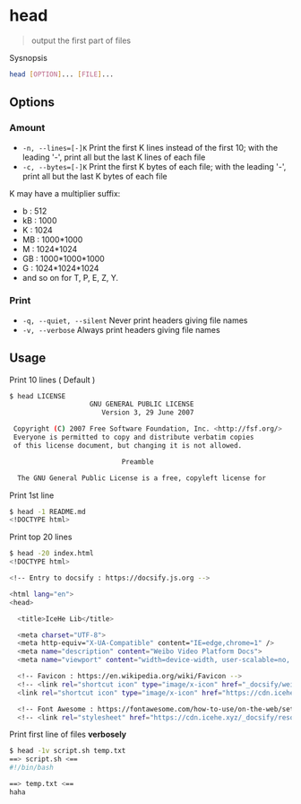 # head

> output the first part of files

Sysnopsis

```bash
head [OPTION]... [FILE]...
```

## Options

### Amount

- `-n, --lines=[-]K` Print the first K lines instead of the first 10; with the leading '-', print all but the last K  lines  of  each file
- `-c, --bytes=[-]K` Print the first K bytes of each file; with the leading '-', print all but the last K bytes of each file

K may have a multiplier suffix:

- b : 512
- kB : 1000
- K : 1024
- MB : 1000\*1000
- M : 1024\*1024
- GB : 1000\*1000\*1000
- G : 1024\*1024\*1024
- and so on for T, P, E, Z, Y.

### Print

- `-q, --quiet, --silent` Never print headers giving file names
- `-v, --verbose` Always print headers giving file names

## Usage

Print 10 lines ( Default )

```bash
$ head LICENSE
                    GNU GENERAL PUBLIC LICENSE
                       Version 3, 29 June 2007

 Copyright (C) 2007 Free Software Foundation, Inc. <http://fsf.org/>
 Everyone is permitted to copy and distribute verbatim copies
 of this license document, but changing it is not allowed.

                            Preamble

  The GNU General Public License is a free, copyleft license for
```

Print 1st line

```bash
$ head -1 README.md
<!DOCTYPE html>
```

Print top 20 lines

```bash
$ head -20 index.html
<!DOCTYPE html>

<!-- Entry to docsify : https://docsify.js.org -->

<html lang="en">
<head>

  <title>IceHe Lib</title>

  <meta charset="UTF-8">
  <meta http-equiv="X-UA-Compatible" content="IE=edge,chrome=1" />
  <meta name="description" content="Weibo Video Platform Docs">
  <meta name="viewport" content="width=device-width, user-scalable=no, initial-scale=1.0, maximum-scale=1.0, minimum-scale=1.0">

  <!-- Favicon : https://en.wikipedia.org/wiki/Favicon -->
  <!-- <link rel="shortcut icon" type="image/x-icon" href="_docsify/weibo-favicon.ico" /> -->
  <link rel="shortcut icon" type="image/x-icon" href="https://cdn.icehe.xyz/_docsify/h-favicon.ico" />

  <!-- Font Awesome : https://fontawesome.com/how-to-use/on-the-web/setup/getting-started?using=web-fonts-with-css -->
  <!-- <link rel="stylesheet" href="https://cdn.icehe.xyz/_docsify/resources/__use.fontawesome.com_releases_v5.1.0_css_all.css" integrity="sha384-lKuwvrZot6UHsBSfcMvOkWwlCMgc0TaWr+30HWe3a4ltaBwTZhyTEggF5tJv8tbt" crossorigin="anonymous"> -->
```

Print first line of files **verbosely**

```bash
$ head -1v script.sh temp.txt
==> script.sh <==
#!/bin/bash

==> temp.txt <==
haha
```
